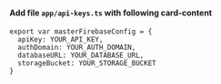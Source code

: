 #### Add file `app/api-keys.ts` with following card-content

```
export var masterFirebaseConfig = {
  apiKey: YOUR_API_KEY,
  authDomain: YOUR_AUTH_DOMAIN,
  databaseURL: YOUR_DATABASE_URL,
  storageBucket: YOUR_STORAGE_BUCKET
}
```
